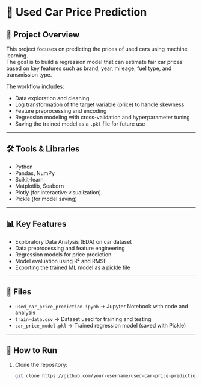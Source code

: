 # 🚗 Used Car Price Prediction

## 📌 Project Overview
This project focuses on predicting the prices of used cars using machine learning.  
The goal is to build a regression model that can estimate fair car prices based on key features such as brand, year, mileage, fuel type, and transmission type.  

The workflow includes:
- Data exploration and cleaning
- Log transformation of the target variable (price) to handle skewness
- Feature preprocessing and encoding
- Regression modeling with cross-validation and hyperparameter tuning
- Saving the trained model as a `.pkl` file for future use

---

## 🛠️ Tools & Libraries
- Python
- Pandas, NumPy
- Scikit-learn
- Matplotlib, Seaborn
- Plotly (for interactive visualization)
- Pickle (for model saving)

---

## 📊 Key Features
- Exploratory Data Analysis (EDA) on car dataset  
- Data preprocessing and feature engineering  
- Regression models for price prediction  
- Model evaluation using R² and RMSE  
- Exporting the trained ML model as a pickle file  

---

## 📂 Files
- `used_car_price_prediction.ipynb` → Jupyter Notebook with code and analysis  
- `train-data.csv` → Dataset used for training and testing  
- `car_price_model.pkl` → Trained regression model (saved with Pickle)  

---

## 🚀 How to Run
1. Clone the repository:  
   ```bash
   git clone https://github.com/your-username/used-car-price-prediction.git

